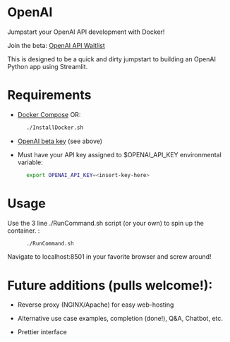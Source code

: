 # OpenAI
Jumpstart your OpenAI API development with Docker!

Join the beta: [OpenAI API Waitlist](https://share.hsforms.com/1Lfc7WtPLRk2ppXhPjcYY-A4sk30)

This is designed to be a quick and dirty jumpstart to building an OpenAI Python app using Streamlit.

# Requirements
- [Docker Compose](https://docs.docker.com/compose/install/) OR:
```bash
      ./InstallDocker.sh
```

- [OpenAI beta key](https://beta.openai.com/docs/developer-quickstart/your-api-keys) (see above)

- Must have your API key assigned to $OPENAI_API_KEY environmental variable:
```bash
      export OPENAI_API_KEY=<insert-key-here>
```


# Usage
Use the 3 line ./RunCommand.sh script (or your own) to spin up the container.
:
```bash
      ./RunCommand.sh
```

Navigate to localhost:8501 in your favorite browser and screw around!

# Future additions (pulls welcome!):
- Reverse proxy (NGINX/Apache) for easy web-hosting

- Alternative use case examples, completion (done!), Q&A, Chatbot, etc.

- Prettier interface